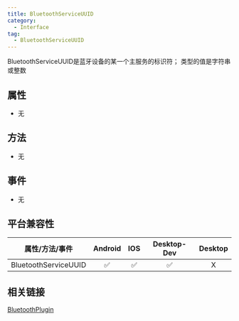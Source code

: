 ```yaml
---
title: BluetoothServiceUUID
category:
  - Interface
tag:
  - BluetoothServiceUUID
---
```


BluetoothServiceUUID是蓝牙设备的某一个主服务的标识符；
类型的值是字符串或整数
 

## 属性

  - 无


## 方法

  - 无

## 事件

  - 无

## 平台兼容性

| 属性/方法/事件           | Android | IOS | Desktop-Dev | Desktop |
|:----------------------:|:-------:|:---:|:-----------:|:-------:|
| BluetoothServiceUUID   | ✅      | ✅  | ✅          | X       |


## 相关链接
[BluetoothPlugin](../../plugin/bluetooth/index.md)





